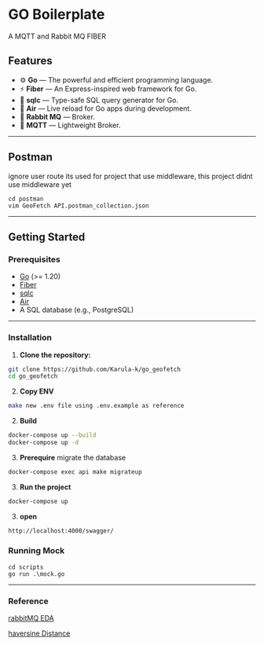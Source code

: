 # GO Boilerplate

A MQTT and Rabbit MQ FIBER

## Features

- ⚙️ **Go** — The powerful and efficient programming language.
- ⚡ **Fiber** — An Express-inspired web framework for Go.
- 🧩 **sqlc** — Type-safe SQL query generator for Go.
- 🔁 **Air** — Live reload for Go apps during development.
- 🐇 **Rabbit MQ** — Broker.
- 🦟 **MQTT** — Lightweight Broker.

---

## Postman

ignore user route its used for project that use middleware, this project didnt use middleware yet

```
cd postman
vim GeoFetch API.postman_collection.json
```

---

## Getting Started

### Prerequisites

- [Go](https://golang.org/dl/) (>= 1.20)
- [Fiber](https://github.com/gofiber/fiber)
- [sqlc](https://github.com/kyleconroy/sqlc#installation)
- [Air](https://github.com/cosmtrek/air#installation)
- A SQL database (e.g., PostgreSQL)

---

### Installation

1. **Clone the repository:**

```bash
git clone https://github.com/Karula-k/go_geofetch
cd go_geofetch
```

2. **Copy ENV**

```bash
make new .env file using .env.example as reference
```

2. **Build**

```bash
docker-compose up --build
docker-compose up -d
```

3. **Prerequire**
   migrate the database

```bash
docker-compose exec api make migrateup
```

3. **Run the project**

```bash
docker-compose up
```

3. **open**

```bash
http://localhost:4000/swagger/
```

### Running Mock

```
cd scripts
go run .\mock.go
```

---

### Reference

[rabbitMQ EDA](https://github.com/Pungyeon/go-rabbitmq-example/blob/master/README.md)

[haversine Distance](https://medium.com/@abdurrehman-520/unlock-the-power-of-geofencing-in-flutter-with-haversine-formula-21b8203b1a5)

